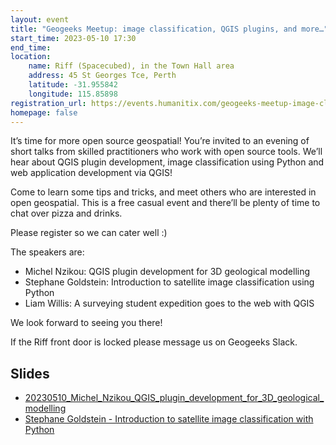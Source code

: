 ```yaml
---
layout: event
title: "Geogeeks Meetup: image classification, QGIS plugins, and more…"
start_time: 2023-05-10 17:30
end_time: 
location:
    name: Riff (Spacecubed), in the Town Hall area
    address: 45 St Georges Tce, Perth
    latitude: -31.955842
    longitude: 115.85898
registration_url: https://events.humanitix.com/geogeeks-meetup-image-classification-qgis-plugins-and-more
homepage: false
---
```

It’s time for more open source geospatial! You’re invited to an evening of short talks from skilled practitioners who work with open source tools.
We’ll hear about QGIS plugin development, image classification using Python and web application development via QGIS!

Come to learn some tips and tricks, and meet others who are interested in open geospatial.
This is a free casual event and there’ll be plenty of time to chat over pizza and drinks. 

Please register so we can cater well :)

The speakers are:

* Michel Nzikou: QGIS plugin development for 3D geological modelling
* Stephane Goldstein: Introduction to satellite image classification using Python
* Liam Willis: A surveying student expedition goes to the web with QGIS

We look forward to seeing you there!

If the Riff front door is locked please message us on Geogeeks Slack.

## Slides

* [20230510_Michel_Nzikou_QGIS_plugin_development_for_3D_geological_modelling](./0510_image-classification-qgis-plugins/20230510_Michel_Nzikou_QGIS_plugin_development_for_3D_geological_modelling.pdf)
* [Stephane Goldstein - Introduction to satellite image classification with Python](https://github.com/ste-goldstein/geogeeks-20230510/blob/main/geogeeks.ipynb)

